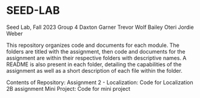 # SEED-LAB
Seed Lab, Fall 2023
Group 4
  Daxton Garner
  Trevor Wolf
  Bailey Oteri
  Jordie Weber

This repository organizes code and documents for each module. The folders
are titled with the assignment, then code and documents for the assignment 
are within their respective folders with descriptive names. A README is also
present in each folder, detailing the capabilities of the assignment as well
as a short description of each file within the folder.

Contents of Repository:
  Assignment 2 - Localization: Code for Localization 2B assignment
  Mini Project: Code for mini project


